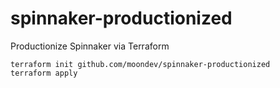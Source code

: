 # spinnaker-productionized
Productionize Spinnaker via Terraform

```
terraform init github.com/moondev/spinnaker-productionized
terraform apply
```
